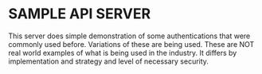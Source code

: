 # SAMPLE API SERVER

This server does simple demonstration of some authentications that were commonly used before. Variations of these are being
used. These are NOT real world examples of what is being used in the industry. It differs by implementation and strategy
and level of necessary security.
